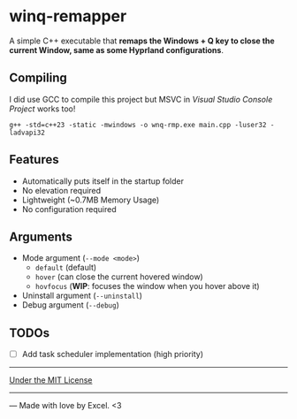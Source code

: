 # winq-remapper
A simple C++ executable that **remaps the Windows + Q key to close the current Window, same as some Hyprland configurations**.

## Compiling
I did use GCC to compile this project but MSVC in *Visual Studio Console Project* works too!
```
g++ -std=c++23 -static -mwindows -o wnq-rmp.exe main.cpp -luser32 -ladvapi32
```

## Features
- Automatically puts itself in the startup folder
- No elevation required
- Lightweight (~0.7MB Memory Usage)
- No configuration required

## Arguments
- Mode argument (`--mode <mode>`)
  - `default` (default)
  - `hover` (can close the current hovered window)
  - `hovfocus` (**WIP**: focuses the window when you hover above it)
- Uninstall argument (`--uninstall`)
- Debug argument (`--debug`)

## TODOs
- [ ] Add task scheduler implementation (high priority)

<hr>

[Under the MIT License](LICENSE)

<hr/>

— Made with love by Excel. <3